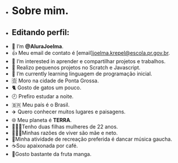 - # Sobre mim.
- ## Editando perfil:
- 👋 I’m **@AluraJoelma**.
- :+1: Meu email de contato é [email]joelma.krepel@escola.pr.gov.br.
- 👀 I’m interested in aprender e compartilhar projetos e  trabalhos.
- 🎱 Realizo pequenos projetos no Scratch e Javascript.
- 🌱 I’m currently learning  linguagem de programação inicial.
- 🈴 Moro na cidade de Ponta Grossa.
- 🐈 Gosto de gatos um pouco.
- 🕗 Prefiro estudar a noite.
- 🇧🇷 Meu país é o Brasil.
- ✈️ Quero conhecer muitos lugares e paisagens.
- 🌐 Meu planeta é **TERRA**.
- 👩‍👧‍👧Tenho duas filhas mulheres de 22 anos.
- 👩‍👩‍👦Minhas razões de viver são mãe e neto.
- 💃Minha atividade de recreação preferida é dancar música gaucha.
- ☕Sou apaixonada por café.
- 🥭Gosto bastante da fruta manga.
